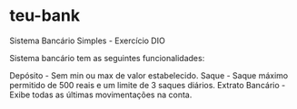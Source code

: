 # teu-bank
Sistema Bancário Simples - Exercício DIO

Sistema bancário tem as seguintes funcionalidades:

Depósito - Sem min ou max de valor estabelecido. 
Saque - Saque máximo permitido de 500 reais e um limite de 3 saques diários. 
Extrato Bancário - Exibe todas as últimas movimentações na conta. 
